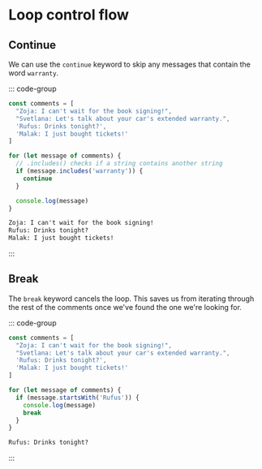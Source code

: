 # Loop control flow

<Vimeo id="911915458" />

## Continue

We can use the `continue` keyword to skip any messages that contain the word
`warranty`.

::: code-group

```js
const comments = [
  "Zoja: I can't wait for the book signing!",
  "Svetlana: Let's talk about your car's extended warranty.",
  'Rufus: Drinks tonight?',
  'Malak: I just bought tickets!'
]

for (let message of comments) {
  // .includes() checks if a string contains another string
  if (message.includes('warranty')) {
    continue
  }

  console.log(message)
}
```

```txt [output]
Zoja: I can't wait for the book signing!
Rufus: Drinks tonight?
Malak: I just bought tickets!
```

:::

## Break

The `break` keyword cancels the loop. This saves us from iterating through the
rest of the comments once we've found the one we're looking for.

::: code-group

```js
const comments = [
  "Zoja: I can't wait for the book signing!",
  "Svetlana: Let's talk about your car's extended warranty.",
  'Rufus: Drinks tonight?',
  'Malak: I just bought tickets!'
]

for (let message of comments) {
  if (message.startsWith('Rufus')) {
    console.log(message)
    break
  }
}
```

```txt [output]
Rufus: Drinks tonight?
```

:::
